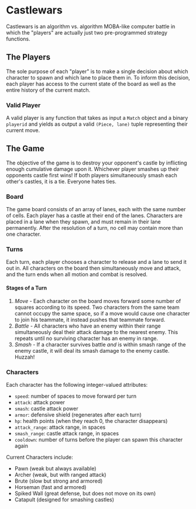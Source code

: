 # Castlewars
Castlewars is an algorithm vs. algorithm MOBA-like computer battle in which the "players" are actually just two pre-programmed strategy functions.

## The Players
The sole purpose of each "player" is to make a single decision about which character to spawn and which lane to place them in. To inform this decision, each player has access to the current state of the board as well as the entire history of the current match.

### Valid Player
A valid player is any function that takes as input a `Match` object and a binary `playerid` and yields as output a valid `(Piece, lane)` tuple representing their current move.

## The Game
The objective of the game is to destroy your opponent's castle by inflicting enough cumulative damage upon it. Whichever player smashes up their opponents castle first wins! If both players simultaneously smash each other's castles, it is a tie. Everyone hates ties.

### Board
The game board consists of an array of lanes, each with the same number of cells. Each player has a castle at their end of the lanes. Characters are placed in a lane when they spawn, and must remain in their lane permanently. After the resolution of a turn, no cell may contain more than one character.

### Turns
Each turn, each player chooses a character to release and a lane to send it out in. All characters on the board then simultaneously move and attack, and the turn ends when all motion and combat is resolved.

#### Stages of a Turn

1. *Move* - Each character on the board moves forward some number of squares according to its speed. Two characters from the same team cannot occupy the same space, so if a move would cause one character to join his teammate, it instead pushes that teammate forward.
2. *Battle* - All characters who have an enemy within their range simultaneously deal their attack damage to the nearest enemy. This repeats until no surviving character has an enemy in range.
3. *Smash* - If a character survives battle _and_ is within smash range of the enemy castle, it will deal its smash damage to the enemy castle. Huzzah!

### Characters
Each character has the following integer-valued attributes:

*  `speed`: number of spaces to move forward per turn
*  `attack`: attack power
*  `smash`: castle attack power
*  `armor`: defensive shield (regenerates after each turn)
*  `hp`: health points (when they reach 0, the character disappears)
*  `attack_range`: attack range, in spaces
*  `smash_range`: castle attack range, in spaces
*  `cooldown`: number of turns before the player can spawn this character again

Current Characters include:

*  Pawn (weak but always available)
*  Archer (weak, but with ranged attack)
*  Brute (slow but strong and armored)
*  Horseman (fast and armored)
*  Spiked Wall (great defense, but does not move on its own)
*  Catapult (designed for smashing castles)

